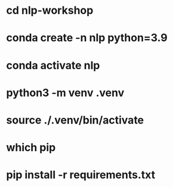 # cd nlp-workshop
# conda create -n nlp python=3.9
# conda activate nlp
# python3 -m venv .venv
# source ./.venv/bin/activate
# which pip 
# pip install -r requirements.txt
